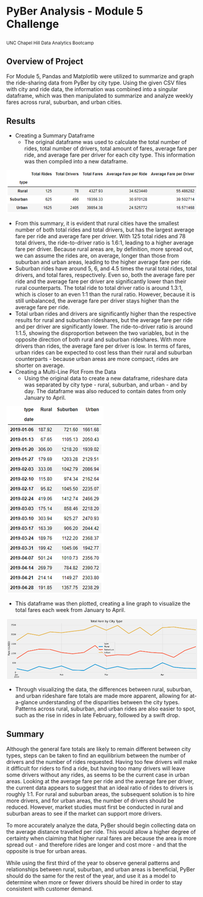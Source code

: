 # PyBer Analysis - Module 5 Challenge
<sub>UNC Chapel Hill Data Analytics Bootcamp</sub>

## Overview of Project
For Module 5, Pandas and Matplotlib were utilized to summarize and graph the ride-sharing data from PyBer by city type. Using the given CSV files with city and ride data, the information was combined into a singular dataframe, which was then manipulated to summarize and analyze weekly fares across rural, suburban, and urban cities.

## Results
* Creating a Summary Dataframe
  * The original dataframe was used to calculate the total number of rides, total number of drivers, total amount of fares, average fare per ride, and average fare per driver for each city type. This information was then compiled into a new dataframe.

![Summary dataframe](/images/summary_df.png)

  * From this summary, it is evident that rural cities have the smallest number of both total rides and total drivers, but has the largest average fare per ride and average fare per driver. With 125 total rides and 78 total drivers, the ride-to-driver ratio is 1.6:1, leading to a higher average fare per driver. Because rural areas are, by definition, more spread out, we can assume the rides are, on average, longer than those from suburban and urban areas, leading to the higher average fare per ride.
  * Suburban rides have around 5, 6, and 4.5 times the rural total rides, total drivers, and total fares, respectively. Even so, both the average fare per ride and the average fare per driver are significantly lower than their rural counterparts. The total ride to total driver ratio is around 1.3:1, which is closer to an even 1:1 than the rural ratio. However, because it is still unbalanced, the average fare per driver stays higher than the average fare per ride.
  * Total urban rides and drivers are significantly higher than the respective results for rural and suburban rideshares, but the average fare per ride and per driver are significantly lower. The ride-to-driver ratio is around 1:1.5, showing the disproportion between the two variables, but in the opposite direction of both rural and suburban rideshares. With more drivers than rides, the average fare per driver is low. In terms of fares, urban rides can be expected to cost less than their rural and suburban counterparts - because urban areas are more compact, rides are shorter on average.
* Creating a Multi-Line Plot From the Data
  * Using the original data to create a new dataframe, rideshare data was separated by city type - rural, suburban, and urban - and by day. The dataframe was also reduced to contain dates from only January to April.

![January to April weekly dataframe](/images/jan_apr_df.png)

  * This dataframe was then plotted, creating a line graph to visualize the total fares each week from January to April.

![Total fare by city type graph](/images/jan_apr_plot.png)

  * Through visualizing the data, the differences between rural, suburban, and urban rideshare fare totals are made more apparent, allowing for at-a-glance understanding of the disparities between the city types. Patterns across rural, suburban, and urban rides are also easier to spot, such as the rise in rides in late February, followed by a swift drop.

## Summary
Although the general fare totals are likely to remain different between city types, steps can be taken to find an equilibrium between the number of drivers and the number of rides requested. Having too few drivers will make it difficult for riders to find a ride, but having too many drivers will leave some drivers without any rides, as seems to be the current case in urban areas. Looking at the average fare per ride and the average fare per driver, the current data appears to suggest that an ideal ratio of rides to drivers is roughly 1:1. For rural and suburban areas, the subsequent solution is to hire more drivers, and for urban areas, the number of drivers should be reduced. However, market studies must first be conducted in rural and suburban areas to see if the market can support more drivers.

To more accurately analyze the data, PyBer should begin collecting data on the average distance travelled per ride. This would allow a higher degree of certainty when claiming that higher rural fares are because the area is more spread out - and therefore rides are longer and cost more - and that the opposite is true for urban areas.

While using the first third of the year to observe general patterns and relationships between rural, suburban, and urban areas is beneficial, PyBer should do the same for the rest of the year, and use it as a model to determine when more or fewer drivers should be hired in order to stay consistent with customer demand. 
